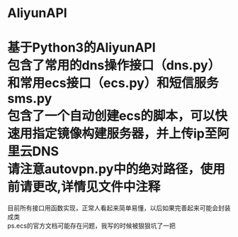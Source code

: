 # AliyunAPI
基于Python3的AliyunAPI<br>
包含了常用的dns操作接口（dns.py）和常用ecs接口（ecs.py）和短信服务sms.py<br>
包含了一个自动创建ecs的脚本，可以快速用指定镜像构建服务器，并上传ip至阿里云DNS<br>
请注意autovpn.py中的绝对路径，使用前请更改,详情见文件中注释
=====
目前所有接口用函数实现，正常人看起来简单易懂，以后如果完善起来可能会封装成类<br>
ps.ecs的官方文档可能存在问题，我写的时候被狠狠坑了一把<br>
